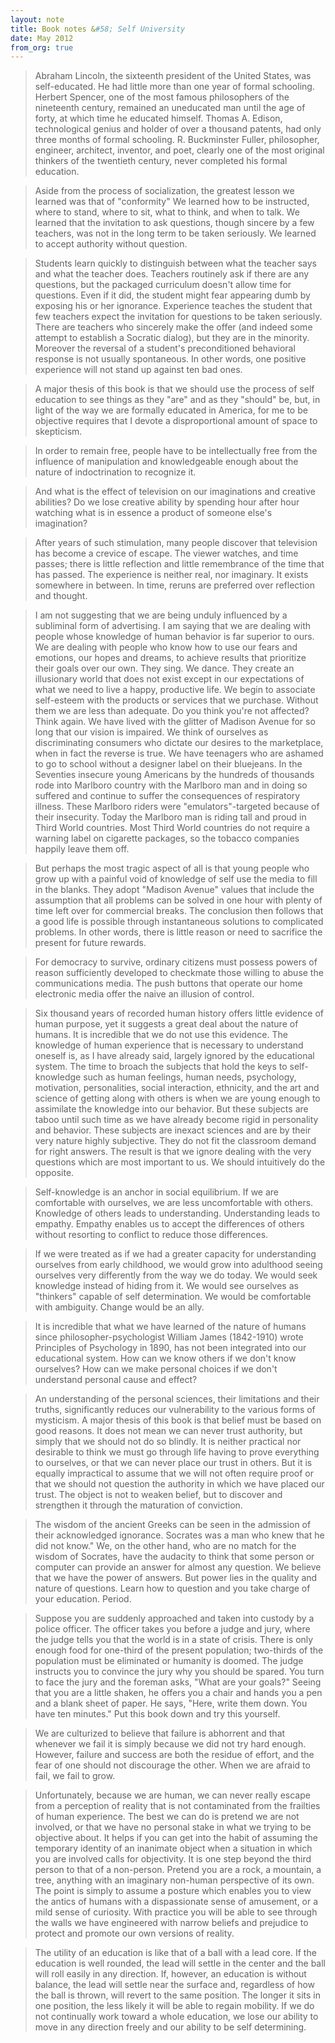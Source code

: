 ```yaml
---
layout: note
title: Book notes &#58; Self University
date: May 2012
from_org: true
---
```


> Abraham Lincoln, the sixteenth president of the United States, was
> self-educated. He had little more than one year of formal schooling.
> Herbert Spencer, one of the most famous philosophers of the nineteenth
> century, remained an uneducated man until the age of forty, at which
> time he educated himself. Thomas A. Edison, technological genius and
> holder of over a thousand patents, had only three months of formal
> schooling. R. Buckminster Fuller, philosopher, engineer, architect,
> inventor, and poet, clearly one of the most original thinkers of the
> twentieth century, never completed his formal education.

> Aside from the process of socialization, the greatest lesson we
> learned was that of "conformity" We learned how to be instructed,
> where to stand, where to sit, what to think, and when to talk. We
> learned that the invitation to ask questions, though sincere by a few
> teachers, was not in the long term to be taken seriously. We learned
> to accept authority without question.

> Students learn quickly to distinguish between what the teacher says
> and what the teacher does. Teachers routinely ask if there are any
> questions, but the packaged curriculum doesn't allow time for
> questions. Even if it did, the student might fear appearing dumb by
> exposing his or her ignorance. Experience teaches the student that few
> teachers expect the invitation for questions to be taken seriously.
> There are teachers who sincerely make the offer (and indeed some
> attempt to establish a Socratic dialog), but they are in the minority.
> Moreover the reversal of a student's preconditioned behavioral
> response is not usually spontaneous. In other words, one positive
> experience will not stand up against ten bad ones.

> A major thesis of this book is that we should use the process of self
> education to see things as they "are" and as they "should" be, but, in
> light of the way we are formally educated in America, for me to be
> objective requires that I devote a disproportional amount of space to
> skepticism.

> In order to remain free, people have to be intellectually free from
> the influence of manipulation and knowledgeable enough about the
> nature of indoctrination to recognize it.

> And what is the effect of television on our imaginations and creative
> abilities? Do we lose creative ability by spending hour after hour
> watching what is in essence a product of someone else's imagination?

> After years of such stimulation, many people discover that television
> has become a crevice of escape. The viewer watches, and time passes;
> there is little reflection and little remembrance of the time that has
> passed. The experience is neither real, nor imaginary. It exists
> somewhere in between. In time, reruns are preferred over reflection
> and thought.

> I am not suggesting that we are being unduly influenced by a
> subliminal form of advertising. I am saying that we are dealing with
> people whose knowledge of human behavior is far superior to ours. We
> are dealing with people who know how to use our fears and emotions,
> our hopes and dreams, to achieve results that prioritize their goals
> over our own. They sing. We dance. They create an illusionary world
> that does not exist except in our expectations of what we need to live
> a happy, productive life. We begin to associate self-esteem with the
> products or services that we purchase. Without them we are less than
> adequate. Do you think you're not affected? Think again. We have lived
> with the glitter of Madison Avenue for so long that our vision is
> impaired. We think of ourselves as discriminating consumers who
> dictate our desires to the marketplace, when in fact the reverse is
> true. We have teenagers who are ashamed to go to school without a
> designer label on their bluejeans. In the Seventies insecure young
> Americans by the hundreds of thousands rode into Marlboro country with
> the Marlboro man and in doing so suffered and continue to suffer the
> consequences of respiratory illness. These Marlboro riders were
> "emulators"-targeted because of their insecurity. Today the Marlboro
> man is riding tall and proud in Third World countries. Most Third
> World countries do not require a warning label on cigarette packages,
> so the tobacco companies happily leave them off.

> But perhaps the most tragic aspect of all is that young people who
> grow up with a painful void of knowledge of self use the media to fill
> in the blanks. They adopt "Madison Avenue" values that include the
> assumption that all problems can be solved in one hour with plenty of
> time left over for commercial breaks. The conclusion then follows that
> a good life is possible through instantaneous solutions to complicated
> problems. In other words, there is little reason or need to sacrifice
> the present for future rewards.

> For democracy to survive, ordinary citizens must possess powers of
> reason sufficiently developed to checkmate those willing to abuse the
> communications media. The push buttons that operate our home
> electronic media offer the naive an illusion of control.

> Six thousand years of recorded human history offers little evidence of
> human purpose, yet it suggests a great deal about the nature of
> humans. It is incredible that we do not use this evidence. The
> knowledge of human experience that is necessary to understand oneself
> is, as I have already said, largely ignored by the educational system.
> The time to broach the subjects that hold the keys to self-knowledge
> such as human feelings, human needs, psychology, motivation,
> personalities, social interaction, ethnicity, and the art and science
> of getting along with others is when we are young enough to assimilate
> the knowledge into our behavior. But these subjects are taboo until
> such time as we have already become rigid in personality and behavior.
> These subjects are inexact sciences and are by their very nature
> highly subjective. They do not fit the classroom demand for right
> answers. The result is that we ignore dealing with the very questions
> which are most important to us. We should intuitively do the opposite.

> Self-knowledge is an anchor in social equilibrium. If we are
> comfortable with ourselves, we are less uncomfortable with others.
> Knowledge of others leads to understanding. Understanding leads to
> empathy. Empathy enables us to accept the differences of others
> without resorting to conflict to reduce those differences.

> If we were treated as if we had a greater capacity for understanding
> ourselves from early childhood, we would grow into adulthood seeing
> ourselves very differently from the way we do today. We would seek
> knowledge instead of hiding from it. We would see ourselves as
> "thinkers" capable of self determination. We would be comfortable with
> ambiguity. Change would be an ally.

> It is incredible that what we have learned of the nature of humans
> since philosopher-psychologist William James (1842-1910) wrote
> Principles of Psychology in 1890, has not been integrated into our
> educational system. How can we know others if we don't know ourselves?
> How can we make personal choices if we don't understand personal cause
> and effect?

> An understanding of the personal sciences, their limitations and their
> truths, significantly reduces our vulnerability to the various forms
> of mysticism. A major thesis of this book is that belief must be based
> on good reasons. It does not mean we can never trust authority, but
> simply that we should not do so blindly. It is neither practical nor
> desirable to think we must go through life having to prove everything
> to ourselves, or that we can never place our trust in others. But it
> is equally impractical to assume that we will not often require proof
> or that we should not question the authority in which we have placed
> our trust. The object is not to weaken belief, but to discover and
> strengthen it through the maturation of conviction.

> The wisdom of the ancient Greeks can be seen in the admission of their
> acknowledged ignorance. Socrates was a man who knew that he did not
> know." We, on the other hand, who are no match for the wisdom of
> Socrates, have the audacity to think that some person or computer can
> provide an answer for almost any question. We believe that we have the
> power of answers. But power lies in the quality and nature of
> questions. Learn how to question and you take charge of your
> education. Period.

> Suppose you are suddenly approached and taken into custody by a police
> officer. The officer takes you before a judge and jury, where the
> judge tells you that the world is in a state of crisis. There is only
> enough food for one-third of the present population; two-thirds of the
> population must be eliminated or humanity is doomed. The judge
> instructs you to convince the jury why you should be spared. You turn
> to face the jury and the foreman asks, "What are your goals?" Seeing
> that you are a little shaken, he offers you a chair and hands you a
> pen and a blank sheet of paper. He says, "Here, write them down. You
> have ten minutes." Put this book down and try this yourself.

> We are culturized to believe that failure is abhorrent and that
> whenever we fail it is simply because we did not try hard enough.
> However, failure and success are both the residue of effort, and the
> fear of one should not discourage the other. When we are afraid to
> fail, we fail to grow.

> Unfortunately, because we are human, we can never really escape from a
> perception of reality that is not contaminated from the frailties of
> human experience. The best we can do is pretend we are not involved,
> or that we have no personal stake in what we trying to be objective
> about. It helps if you can get into the habit of assuming the
> temporary identity of an inanimate object when a situation in which
> you are involved calls for objectivity. It is one step beyond the
> third person to that of a non-person. Pretend you are a rock, a
> mountain, a tree, anything with an imaginary non-human perspective of
> its own. The point is simply to assume a posture which enables you to
> view the antics of humans with a dispassionate sense of amusement, or
> a mild sense of curiosity. With practice you will be able to see
> through the walls we have engineered with narrow beliefs and prejudice
> to protect and promote our own versions of reality.

> The utility of an education is like that of a ball with a lead core.
> If the education is well rounded, the lead will settle in the center
> and the ball will roll easily in any direction. If, however, an
> education is without balance, the lead will settle near the surface
> and, regardless of how the ball is thrown, will revert to the same
> position. The longer it sits in one position, the less likely it will
> be able to regain mobility. If we do not continually work toward a
> whole education, we lose our ability to move in any direction freely
> and our ability to be self determining.
